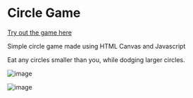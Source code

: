 # Circle Game
[Try out the game here](https://circle-game-beryl.vercel.app/)

Simple circle game made using HTML Canvas and Javascript

Eat any circles smaller than you, while dodging larger circles.

![image](https://github.com/LegendLeaks/Circle-Game/assets/79763213/8676908c-58d7-42df-9f26-7a6f3ff6f2f1)

![image](https://github.com/LegendLeaks/Circle-Game/assets/79763213/23d91157-7eaa-49b7-bd61-9802707d6de8)
